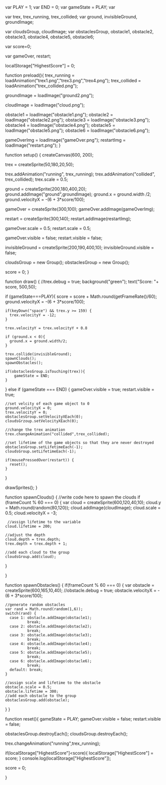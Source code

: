 var PLAY = 1;
var END = 0;
var gameState = PLAY;
var

var trex, trex_running, trex_collided;
var ground, invisibleGround, groundImage;

var cloudsGroup, cloudImage;
var obstaclesGroup, obstacle1, obstacle2, obstacle3, obstacle4, obstacle5, obstacle6;

var score=0;

var gameOver, restart;

localStorage["HighestScore"] = 0;

function preload(){
  trex_running =   loadAnimation("trex1.png","trex3.png","trex4.png");
  trex_collided = loadAnimation("trex_collided.png");
  
  groundImage = loadImage("ground2.png");
  
  cloudImage = loadImage("cloud.png");
  
  obstacle1 = loadImage("obstacle1.png");
  obstacle2 = loadImage("obstacle2.png");
  obstacle3 = loadImage("obstacle3.png");
  obstacle4 = loadImage("obstacle4.png");
  obstacle5 = loadImage("obstacle5.png");
  obstacle6 = loadImage("obstacle6.png");
  
  gameOverImg = loadImage("gameOver.png");
  restartImg = loadImage("restart.png");
}

function setup() {
  createCanvas(600, 200);
  
  trex = createSprite(50,180,20,50);
  
  trex.addAnimation("running", trex_running);
  trex.addAnimation("collided", trex_collided);
  trex.scale = 0.5;
  
  ground = createSprite(200,180,400,20);
  ground.addImage("ground",groundImage);
  ground.x = ground.width /2;
  ground.velocityX = -(6 + 3*score/100);
  
  gameOver = createSprite(300,100);
  gameOver.addImage(gameOverImg);
  
  restart = createSprite(300,140);
  restart.addImage(restartImg);
  
  gameOver.scale = 0.5;
  restart.scale = 0.5;

  gameOver.visible = false;
  restart.visible = false;
  
  invisibleGround = createSprite(200,190,400,10);
  invisibleGround.visible = false;
  
  cloudsGroup = new Group();
  obstaclesGroup = new Group();
  
  score = 0;
}

function draw() {
  //trex.debug = true;
  background("green");
  text("Score: "+ score, 500,50);
  
  if (gameState===PLAY){
    score = score + Math.round(getFrameRate()/60);
    ground.velocityX = -(6 + 3*score/100);
  
    if(keyDown("space") && trex.y >= 159) {
      trex.velocityY = -12;
    }
  
    trex.velocityY = trex.velocityY + 0.8
  
    if (ground.x < 0){
      ground.x = ground.width/2;
    }
  
    trex.collide(invisibleGround);
    spawnClouds();
    spawnObstacles();
  
    if(obstaclesGroup.isTouching(trex)){
        gameState = END;
    }
  }
  else if (gameState === END) {
    gameOver.visible = true;
    restart.visible = true;
    
    //set velcity of each game object to 0
    ground.velocityX = 0;
    trex.velocityY = 0;
    obstaclesGroup.setVelocityXEach(0);
    cloudsGrzoup.setVelocityXEach(0);
    
    //change the trex animation
    trex.changeAnimation("collided",trex_collided);
    
    //set lifetime of the game objects so that they are never destroyed
    obstaclesGroup.setLifetimeEach(-1);
    cloudsGroup.setLifetimeEach(-1);
    
    if(mousePressedOver(restart)) {
      reset();
    }
  }
  
  
  drawSprites();
}

function spawnClouds() {
  //write code here to spawn the clouds
  if (frameCount % 60 === 0) {
    var cloud = createSprite(600,120,40,10);
    cloud.y = Math.round(random(80,120));
    cloud.addImage(cloudImage);
    cloud.scale = 0.5;
    cloud.velocityX = -3;
    
     //assign lifetime to the variable
    cloud.lifetime = 200;
    
    //adjust the depth
    cloud.depth = trex.depth;
    trex.depth = trex.depth + 1;
    
    //add each cloud to the group
    cloudsGroup.add(cloud);
  }
  
}

function spawnObstacles() {
  if(frameCount % 60 === 0) {
    var obstacle = createSprite(600,165,10,40);
    //obstacle.debug = true;
    obstacle.velocityX = -(6 + 3*score/100);
    
    //generate random obstacles
    var rand = Math.round(random(1,6));
    switch(rand) {
      case 1: obstacle.addImage(obstacle1);
              break;
      case 2: obstacle.addImage(obstacle2);
              break;
      case 3: obstacle.addImage(obstacle3);
              break;
      case 4: obstacle.addImage(obstacle4);
              break;
      case 5: obstacle.addImage(obstacle5);
              break;
      case 6: obstacle.addImage(obstacle6);
              break;
      default: break;
    }
    
    //assign scale and lifetime to the obstacle           
    obstacle.scale = 0.5;
    obstacle.lifetime = 300;
    //add each obstacle to the group
    obstaclesGroup.add(obstacle);
  }
}

function reset(){
  gameState = PLAY;
  gameOver.visible = false;
  restart.visible = false;
  
  obstaclesGroup.destroyEach();
  cloudsGroup.destroyEach();
  
  trex.changeAnimation("running",trex_running);
  
  if(localStorage["HighestScore"]<score){
    localStorage["HighestScore"] = score;
  }
  console.log(localStorage["HighestScore"]);
  
  score = 0;
  
}
